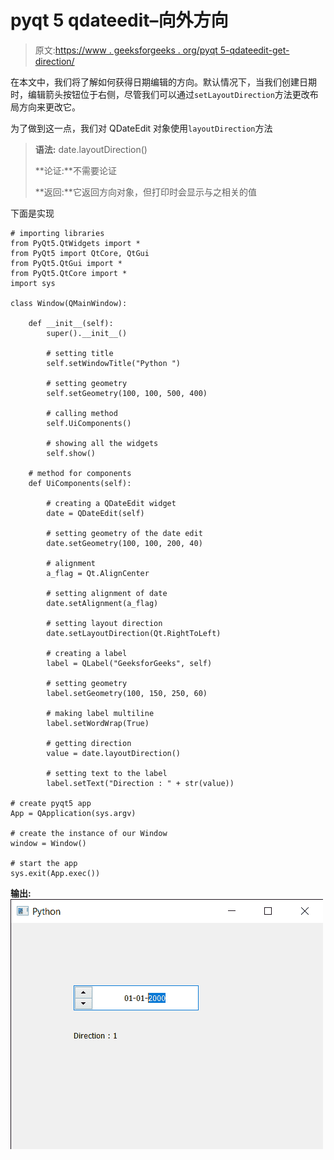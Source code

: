 # pyqt 5 qdateedit–向外方向

> 原文:[https://www . geeksforgeeks . org/pyqt 5-qdateedit-get-direction/](https://www.geeksforgeeks.org/pyqt5-qdateedit-getting-direction/)

在本文中，我们将了解如何获得日期编辑的方向。默认情况下，当我们创建日期时，编辑箭头按钮位于右侧，尽管我们可以通过`setLayoutDirection`方法更改布局方向来更改它。

为了做到这一点，我们对 QDateEdit 对象使用`layoutDirection`方法

> **语法:** date.layoutDirection()
> 
> **论证:**不需要论证
> 
> **返回:**它返回方向对象，但打印时会显示与之相关的值

下面是实现

```
# importing libraries
from PyQt5.QtWidgets import * 
from PyQt5 import QtCore, QtGui
from PyQt5.QtGui import * 
from PyQt5.QtCore import * 
import sys

class Window(QMainWindow):

    def __init__(self):
        super().__init__()

        # setting title
        self.setWindowTitle("Python ")

        # setting geometry
        self.setGeometry(100, 100, 500, 400)

        # calling method
        self.UiComponents()

        # showing all the widgets
        self.show()

    # method for components
    def UiComponents(self):

        # creating a QDateEdit widget
        date = QDateEdit(self)

        # setting geometry of the date edit
        date.setGeometry(100, 100, 200, 40)

        # alignment
        a_flag = Qt.AlignCenter

        # setting alignment of date
        date.setAlignment(a_flag)

        # setting layout direction
        date.setLayoutDirection(Qt.RightToLeft)

        # creating a label
        label = QLabel("GeeksforGeeks", self)

        # setting geometry
        label.setGeometry(100, 150, 250, 60)

        # making label multiline
        label.setWordWrap(True)

        # getting direction
        value = date.layoutDirection()

        # setting text to the label
        label.setText("Direction : " + str(value))

# create pyqt5 app
App = QApplication(sys.argv)

# create the instance of our Window
window = Window()

# start the app
sys.exit(App.exec())
```

**输出:**
![](img/1ada2cca937ee60da52f86ef471d5c69.png)
